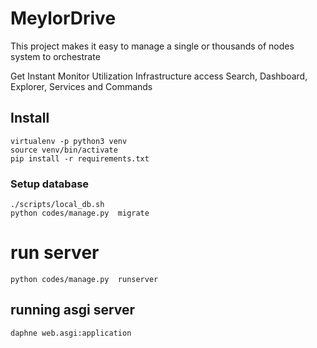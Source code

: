 # MeylorDrive

This project makes it easy to manage a single or thousands of nodes system to orchestrate  

Get Instant 
Monitor Utilization
Infrastructure access 
Search, Dashboard, Explorer, Services and Commands


## Install

```
virtualenv -p python3 venv
source venv/bin/activate
pip install -r requirements.txt
```

### Setup database
```
./scripts/local_db.sh
python codes/manage.py  migrate

```

# run server
```
python codes/manage.py  runserver
```

## running asgi server

`daphne web.asgi:application`


